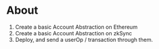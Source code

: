 # About

1. Create a basic Account Abstraction on Ethereum
2. Create a basic Account Abstraction on zkSync
3. Deploy, and send a userOp / transaction through them.